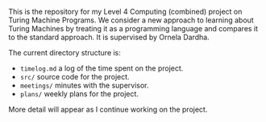 This is the repository for my Level 4 Computing (combined) project on Turing Machine Programs. We consider a new approach to learning about Turing Machines by treating it as a programming language and compares it to the standard approach. It is supervised by Ornela Dardha.

The current directory structure is:

* `timelog.md` a log of the time spent on the project.
* `src/` source code for the project.
* `meetings/` minutes with the supervisor.
* `plans/` weekly plans for the project.

More detail will appear as I continue working on the project.